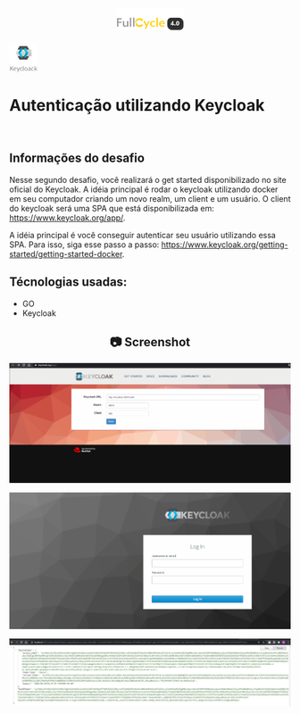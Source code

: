 <h1 align="center">
    <img width="120" height="40" src="https://github.com/trainningjava/Maratona-Full-Cycle-4.0/blob/master/public/assets/images/grupo_4378.png?raw=true">
</h1>

<img src="https://github.com/trainningjava/Maratona-Full-Cycle-4.0/blob/master/public/assets/images/keycloack.png?raw=true" alt="docker" width="50" height="50">
<h1>Autenticação utilizando Keycloak</h1>
<br />

 ## Informações do desafio
Nesse segundo desafio, você realizará o get started disponibilizado no site oficial do Keycloak. A idéia 
principal é rodar o keycloak utilizando docker em seu computador criando um novo realm, um client e um 
usuário. O client do keycloak será uma SPA que está disponibilizada em: https://www.keycloak.org/app/.

A idéia principal é você conseguir autenticar seu usuário utilizando essa SPA. Para isso, 
siga esse passo a passo: https://www.keycloak.org/getting-started/getting-started-docker.

## Técnologias usadas:

* GO
* Keycloak

<h2 align="center"> 📷 Screenshot </h2>
<p align="center">
<img width="600" src="https://github.com/trainningjava/Maratona-Full-Cycle-4.0/blob/master/public/assets/images/resultado/desafio2.gif?raw=true">
</p>

<p align="center">
<img width="600" src="https://github.com/trainningjava/Maratona-Full-Cycle-4.0/blob/master/public/assets/images/resultado/keycloak.gif?raw=true">
</p>

<p align="center">
<img width="600" src="https://github.com/trainningjava/Maratona-Full-Cycle-4.0/blob/master/public/assets/images/resultado/resultado.JPG?raw=true">
</p>

